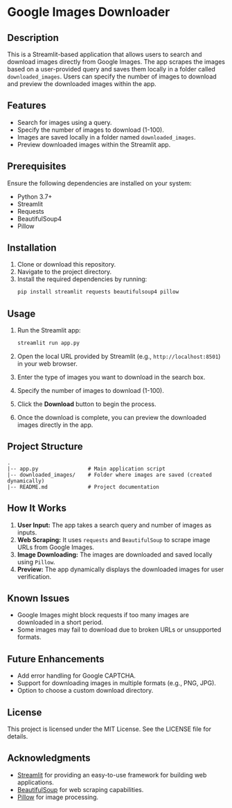 # Google Images Downloader

## Description
This is a Streamlit-based application that allows users to search and download images directly from Google Images. The app scrapes the images based on a user-provided query and saves them locally in a folder called `downloaded_images`. Users can specify the number of images to download and preview the downloaded images within the app.

## Features
- Search for images using a query.
- Specify the number of images to download (1-100).
- Images are saved locally in a folder named `downloaded_images`.
- Preview downloaded images within the Streamlit app.

## Prerequisites
Ensure the following dependencies are installed on your system:

- Python 3.7+
- Streamlit
- Requests
- BeautifulSoup4
- Pillow

## Installation
1. Clone or download this repository.
2. Navigate to the project directory.
3. Install the required dependencies by running:
   ```bash
   pip install streamlit requests beautifulsoup4 pillow
   ```

## Usage
1. Run the Streamlit app:
   ```bash
   streamlit run app.py
   ```

2. Open the local URL provided by Streamlit (e.g., `http://localhost:8501`) in your web browser.

3. Enter the type of images you want to download in the search box.

4. Specify the number of images to download (1-100).

5. Click the **Download** button to begin the process.

6. Once the download is complete, you can preview the downloaded images directly in the app.

## Project Structure
```
.
|-- app.py                # Main application script
|-- downloaded_images/    # Folder where images are saved (created dynamically)
|-- README.md             # Project documentation
```

## How It Works
1. **User Input:** The app takes a search query and number of images as inputs.
2. **Web Scraping:** It uses `requests` and `BeautifulSoup` to scrape image URLs from Google Images.
3. **Image Downloading:** The images are downloaded and saved locally using `Pillow`.
4. **Preview:** The app dynamically displays the downloaded images for user verification.

## Known Issues
- Google Images might block requests if too many images are downloaded in a short period.
- Some images may fail to download due to broken URLs or unsupported formats.

## Future Enhancements
- Add error handling for Google CAPTCHA.
- Support for downloading images in multiple formats (e.g., PNG, JPG).
- Option to choose a custom download directory.

## License
This project is licensed under the MIT License. See the LICENSE file for details.

## Acknowledgments
- [Streamlit](https://streamlit.io/) for providing an easy-to-use framework for building web applications.
- [BeautifulSoup](https://www.crummy.com/software/BeautifulSoup/) for web scraping capabilities.
- [Pillow](https://pillow.readthedocs.io/) for image processing.

